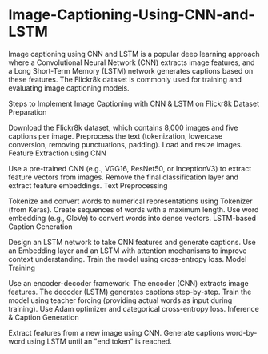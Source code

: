 # Image-Captioning-Using-CNN-and-LSTM
Image captioning using CNN and LSTM is a popular deep learning approach where a Convolutional Neural Network (CNN) extracts image features, and a Long Short-Term Memory (LSTM) network generates captions based on these features. The Flickr8k dataset is commonly used for training and evaluating image captioning models.

Steps to Implement Image Captioning with CNN & LSTM on Flickr8k
Dataset Preparation

Download the Flickr8k dataset, which contains 8,000 images and five captions per image.
Preprocess the text (tokenization, lowercase conversion, removing punctuations, padding).
Load and resize images.
Feature Extraction using CNN

Use a pre-trained CNN (e.g., VGG16, ResNet50, or InceptionV3) to extract feature vectors from images.
Remove the final classification layer and extract feature embeddings.
Text Preprocessing

Tokenize and convert words to numerical representations using Tokenizer (from Keras).
Create sequences of words with a maximum length.
Use word embedding (e.g., GloVe) to convert words into dense vectors.
LSTM-based Caption Generation

Design an LSTM network to take CNN features and generate captions.
Use an Embedding layer and an LSTM with attention mechanisms to improve context understanding.
Train the model using cross-entropy loss.
Model Training

Use an encoder-decoder framework:
The encoder (CNN) extracts image features.
The decoder (LSTM) generates captions step-by-step.
Train the model using teacher forcing (providing actual words as input during training).
Use Adam optimizer and categorical cross-entropy loss.
Inference & Caption Generation

Extract features from a new image using CNN.
Generate captions word-by-word using LSTM until an "end token" is reached.
